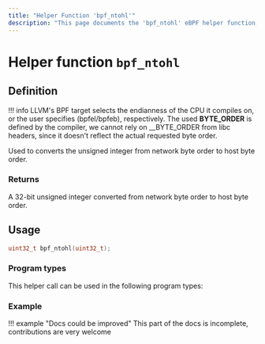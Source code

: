```yaml
---
title: "Helper Function 'bpf_ntohl'"
description: "This page documents the 'bpf_ntohl' eBPF helper function, including its definition, usage, program types that can use it, and examples."
---
```

# Helper function `bpf_ntohl`

## Definition

<!-- [HELPER_FUNC_DEF] -->

!!! info 
    LLVM's BPF target selects the endianness of the CPU it compiles on, or the user specifies (bpfel/bpfeb), respectively. The used __BYTE_ORDER__ is defined by the compiler, we cannot rely on __BYTE_ORDER from libc headers, since it doesn't reflect the actual requested byte order.

Used to converts the unsigned integer from network byte order to host byte order.

### Returns

A 32-bit unsigned integer converted from network byte order to host byte order.
<!-- [/HELPER_FUNC_DEF] -->

## Usage

```c
uint32_t bpf_ntohl(uint32_t);
```

### Program types

This helper call can be used in the following program types:

<!-- DO NOT EDIT MANUALLY -->
<!-- [HELPER_FUNC_PROG_REF] -->
<!-- [/HELPER_FUNC_PROG_REF] -->

### Example

!!! example "Docs could be improved"
    This part of the docs is incomplete, contributions are very welcome
